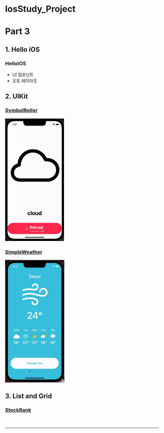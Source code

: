 # IosStudy_Project

<h1>Part 3</h1>

<h2>1. Hello iOS</h2>

<h3>HelloiOS</h3>

- UI 컴포넌트
- 오토 레이아웃

<h2>2. UIKit</h2>

<h3><a href="https://github.com/JinUng41/IosStudy/issues/8">SymbolRoller</a></h3>

<img src="https://github.com/JinUng41/IosStudy_Project/blob/master/Part3/SybolRollerResult.gif" height="400">

<h3><a href="https://github.com/JinUng41/IosStudy/issues/9">SimpleWeather</a></h3>

<img src="https://github.com/JinUng41/IosStudy_Project/blob/master/Part3/SimpleWeatherResult.gif" height="400">

<h2>3. List and Grid</h2>

<h3><a href="https://github.com/JinUng41/IosStudy/issues/11">StockRank</a></h3>

<img src="">

<hr>

